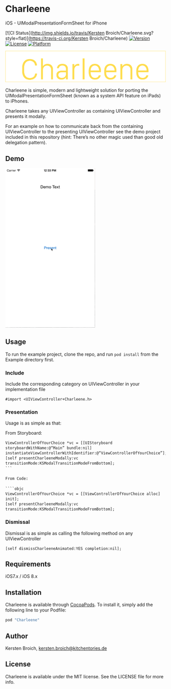 # Charleene

iOS - UIModalPresentationFormSheet for iPhone

[![CI Status](http://img.shields.io/travis/Kersten Broich/Charleene.svg?style=flat)](https://travis-ci.org/Kersten Broich/Charleene)
[![Version](https://img.shields.io/cocoapods/v/Charleene.svg?style=flat)](http://cocoapods.org/pods/Charleene)
[![License](https://img.shields.io/cocoapods/l/Charleene.svg?style=flat)](http://cocoapods.org/pods/Charleene)
[![Platform](https://img.shields.io/cocoapods/p/Charleene.svg?style=flat)](http://cocoapods.org/pods/Charleene)

![](https://github.com/KitchenStories/Charleene/blob/master/images/charleene-header.png)

Charleene is simple, modern and lightweight solution for porting the UIModalPresentationFormSheet (known as a system API feature on iPads) to iPhones.

Charleene takes any UIViewController as containing UIViewController and presents it modally.

For an example on how to communicate back from the containing UIViewController to the presenting UIViewController see the demo project included in this repository (hint: There’s no other magic used than good old delegation pattern).

## Demo

![](https://github.com/KitchenStories/Charleene/blob/master/images/charleene-demo.gif)


## Usage

To run the example project, clone the repo, and run `pod install` from the Example directory first.

### Include

Include the corresponding category on UIViewController in your implementation file

```objc
#import <UIViewController+Charleene.h>
```

### Presentation

Usage is as simple as that:

From Storyboard:

````objc
ViewControllerOfYourChoice *vc = [[UIStoryboard storyboardWithName:@“Main” bundle:nil] instantiateViewControllerWithIdentifier:@“ViewControllerOfYourChoice”];
[self presentCharleeneModally:vc transitionMode:KSModalTransitionModeFromBottom];
```

From Code:

````objc  
ViewControllerOfYourChoice *vc = [[ViewControllerOfYourChoice alloc] init];    
[self presentCharleeneModally:vc transitionMode:KSModalTransitionModeFromBottom];

````

### Dismissal

Dismissal is as simple as calling the following method on any UIViewController

````objc
[self dismissCharleeneAnimated:YES completion:nil];
````


## Requirements

iOS7.x / iOS 8.x

## Installation

Charleene is available through [CocoaPods](http://cocoapods.org). To install
it, simply add the following line to your Podfile:

```ruby
pod "Charleene"
```

## Author

Kersten Broich, kersten.broich@kitchentories.de

## License

Charleene is available under the MIT license. See the LICENSE file for more info.
